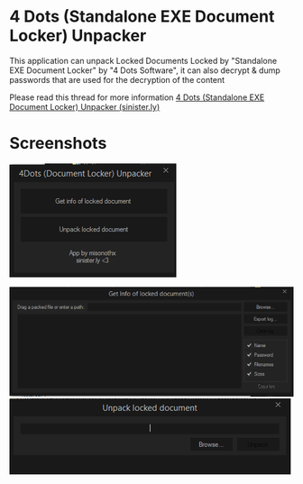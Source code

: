 # 4 Dots (Standalone EXE Document Locker) Unpacker

This application can unpack Locked Documents Locked by "Standalone EXE Document Locker" by "4 Dots Software", it can also decrypt & dump passwords that are used for the decryption of the content

Please read this thread for more information [4 Dots (Standalone EXE Document Locker) Unpacker (sinister.ly)](https://sinister.ly/Thread-Gold-4-Dots-Standalone-EXE-Document-Locker-Unpacker)

# Screenshots

![Start](str.png)

![Scan Form](info.png)
![Unpack Form](unpack.png)
